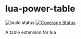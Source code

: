# lua-power-table

![build status](https://github.com/gsdenys/lua-power-table/workflows/quality-assurance/badge.svg)
[![Coverage Status](https://coveralls.io/repos/github/gsdenys/lua-power-table/badge.svg?branch=main)](https://coveralls.io/github/gsdenys/lua-power-table?branch=main)




A table extension for lua
